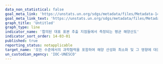 ```yaml
---
data_non_statistical: false
goal_meta_link: 'https://unstats.un.org/sdgs/metadata/files/Metadata-14-03-01.pdf'
goal_meta_link_text: 'https://unstats.un.org/sdgs/metadata/files/Metadata-14-03-01.pdf'
graph_title: 'Untitled'
graph_type: line
indicator_name: '합의된 대표 표본 추출 지점들에서 측정되는 평균 해양산도'
indicator_sort_order: 14-03-01
published: true
reporting_status: notapplicable
target_name: '모든 수준에서의 과학협력을 포함하여 해양 산성화 최소화 및 그 영향에 대응'
un_custodian_agency: 'IOC-UNESCO'
---
```

